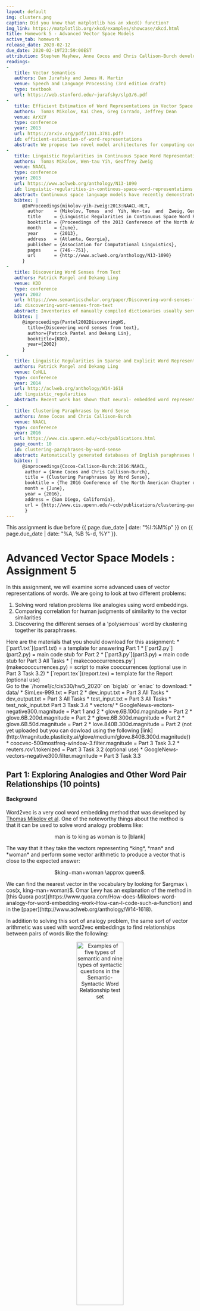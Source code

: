 ```yaml
---
layout: default
img: clusters.png
caption: Did you know that matplotlib has an xkcd() function?
img_link: https://matplotlib.org/xkcd/examples/showcase/xkcd.html    
title: Homework 5 - Advanced Vector Space Models
active_tab: homework
release_date: 2020-02-12
due_date: 2020-02-19T23:59:00EST
attribution: Stephen Mayhew, Anne Cocos and Chris Callison-Burch developed this homework assignment for UPenn's CIS 530 class in Spring 2018.
readings:
-
   title: Vector Semantics
   authors: Dan Jurafsky and James H. Martin
   venue: Speech and Language Processing (3rd edition draft)
   type: textbook
   url: https://web.stanford.edu/~jurafsky/slp3/6.pdf
-
   title: Efficient Estimation of Word Representations in Vector Space
   authors:  Tomas Mikolov, Kai Chen, Greg Corrado, Jeffrey Dean
   venue: ArXiV
   type: conference
   year: 2013
   url: https://arxiv.org/pdf/1301.3781.pdf?
   id: efficient-estimation-of-word-representations
   abstract: We propose two novel model architectures for computing continuous vector representations of words from very large data sets. The quality of these representations is measured in a word similarity task, and the results are compared to the previously best performing techniques based on different types of neural networks. We observe large improvements in accuracy at much lower computational cost, i.e. it takes less than a day to learn high quality word vectors from a 1.6 billion words data set. Furthermore, we show that these vectors provide state-of-the-art performance on our test set for measuring syntactic and semantic word similarities.
-
   title: Linguistic Regularities in Continuous Space Word Representations
   authors:  Tomas Mikolov, Wen-tau Yih, Geoffrey Zweig
   venue: NAACL
   type: conference
   year: 2013
   url: https://www.aclweb.org/anthology/N13-1090
   id: linguistic-regularities-in-continous-space-word-representations
   abstract: Continuous space language models have recently demonstrated outstanding results across a variety of tasks. In this paper, we examine the vector-space word representations that are implicitly learned by the input-layer weights. We find that these representations are surprisingly good at capturing syntactic and semantic regularities in language, and that each relationship is characterized by a relation-specific vector offset. This allows vector-oriented reasoning based on the offsets between words. For example, the male/female relationship is automatically learned, and with the induced vector representations, “King Man + Woman” results in a vector very close to “Queen.” We demonstrate that the word vectors capture syntactic regularities by means of syntactic analogy questions (provided with this paper), and are able to correctly answer almost 40% of the questions. We demonstrate that the word vectors capture semantic regularities by using the vector offset method to answer SemEval-2012 Task 2 questions. Remarkably, this method outperforms the best previous systems.
   bibtex: |  
      @InProceedings{mikolov-yih-zweig:2013:NAACL-HLT,
        author    = {Mikolov, Tomas  and  Yih, Wen-tau  and  Zweig, Geoffrey},
        title     = {Linguistic Regularities in Continuous Space Word Representations},
        booktitle = {Proceedings of the 2013 Conference of the North American Chapter of the Association for Computational Linguistics: Human Language Technologies},
        month     = {June},
        year      = {2013},
        address   = {Atlanta, Georgia},
        publisher = {Association for Computational Linguistics},
        pages     = {746--751},
        url       = {http://www.aclweb.org/anthology/N13-1090}
      }
-
   title: Discovering Word Senses from Text
   authors: Patrick Pangel and Dekang Ling
   venue: KDD
   type: conference
   year: 2002
   url: https://www.semanticscholar.org/paper/Discovering-word-senses-from-text-Pantel-Lin/
   id: discovering-word-senses-from-text
   abstract: Inventories of manually compiled dictionaries usually serve as a source for word senses. However, they often include many rare senses while missing corpus/domain-specific senses. We present a clustering algorithm called CBC (Clustering By Committee) that automatically discovers word senses from text. It initially discovers a set of tight clusters called committees that are well scattered in the similarity space. The centroid of the members of a committee is used as the feature vector of the cluster. We proceed by assigning words to their most similar clusters. After assigning an element to a cluster, we remove their overlapping features from the element. This allows CBC to discover the less frequent senses of a word and to avoid discovering duplicate senses. Each cluster that a word belongs to represents one of its senses. We also present an evaluation methodology for automatically measuring the precision and recall of discovered senses. 
   bibtex: |  
      @inproceedings{Pantel2002DiscoveringWS,
        title={Discovering word senses from text},
        author={Patrick Pantel and Dekang Lin},
        booktitle={KDD},
        year={2002}
      }
-
   title: Linguistic Regularities in Sparse and Explicit Word Representations
   authors: Patrick Pangel and Dekang Ling
   venue: CoNLL
   type: conference
   year: 2014
   url: http://aclweb.org/anthology/W14-1618
   id: linguistic_regularities
   abstract: Recent work has shown that neural- embedded word representations capture many relational similarities, which can be recovered by means of vector arithmetic in the embedded space. We show that Mikolov et al.’s method of first adding and subtracting word vectors, and then searching for a word similar to the result, is equivalent to searching for a word that maximizes a linear combination of three pairwise word similarities. Based on this observation, we suggest an improved method of recovering relational similarities, improving the state-of-the-art results on two recent word-analogy datasets. Moreover, we demonstrate that analogy recovery is not restricted to neural word embeddings, and that a similar amount of relational similarities can be recovered from traditional distributional word representations.
-
   title: Clustering Paraphrases by Word Sense
   authors: Anne Cocos and Chris Callison-Burch
   venue: NAACL
   type: conference
   year: 2016
   url: https://www.cis.upenn.edu/~ccb/publications.html
   page_count: 10
   id: clustering-paraphrases-by-word-sense
   abstract: Automatically generated databases of English paraphrases have the drawback that they return a single list of paraphrases for an input word or phrase. This means that all senses of polysemous words are grouped together, unlike WordNet which partitions different senses into separate synsets. We present a new method for clustering paraphrases by word sense, and apply it to the Paraphrase Database (PPDB). We investigate the performance of hierarchical and spectral clustering algorithms, and systematically explore different ways of defining the similarity matrix that they use as input. Our method produces sense clusters that are qualitatively and quantitatively good, and that represent a substantial improvement to the PPDB resource.
   bibtex: |
      @inproceedings{Cocos-Callison-Burch:2016:NAACL,
       author = {Anne Cocos and Chris Callison-Burch},
       title = {Clustering Paraphrases by Word Sense},
       booktitle = {The 2016 Conference of the North American Chapter of the Association for Computational Linguistics (NAACL 2016)},
       month = {June},
       year = {2016},
       address = {San Diego, California},
       url = {http://www.cis.upenn.edu/~ccb/publications/clustering-paraphrases-by-word-sense.pdf}
       } 
---
```


<div class="alert alert-info">
This assignment is due before {{ page.due_date | date: "%I:%M%p" }} on {{ page.due_date | date: "%A, %B %-d, %Y" }}.
</div>


Advanced Vector Space Models <span class="text-muted">: Assignment 5</span>
=============================================================

In this assignment, we will examine some advanced uses of vector representations of words. We are going to look at two different problems: 
1. Solving word relation problems like analogies using word embeddings. 
2. Comparing correlation for human judgments of similarity to the vector similarities
3. Discovering the different senses of a 'polysemous' word by clustering together its paraphrases. 


<div class="alert alert-info" markdown="1">
Here are the materials that you should download for this assignment:
* [`part1.txt`](part1.txt) = a template for answering Part 1
* [`part2.py`](part2.py) = main code stub for Part 2
* [`part3.py`](part3.py) = main code stub for Part 3 All Tasks
* [`makecooccurrences.py`](makecooccurrences.py) = script to make cooccurrences (optional use in Part 3 Task 3.2)
* [`report.tex`](report.tex) = template for the Report (optional use)

<br>
Go to the `/home1/c/cis530/hw5_2020` on `biglab` or `eniac` to download:
* data/
    * SimLex-999.txt  = Part 2
    * dev_input.txt  = Part 3 All Tasks
    * dev_output.txt  = Part 3 All Tasks
    * test_input.txt = Part 3 All Tasks
    * test_nok_input.txt Part 3 Task 3.4
* vectors/
    * GoogleNews-vectors-negative300.magnitude = Part 1 and 2
    * glove.6B.100d.magnitude = Part 2
    * glove.6B.200d.magnitude = Part 2
    * glove.6B.300d.magnitude = Part 2
    * glove.6B.50d.magnitude = Part 2
    * love.840B.300d.magnitude = Part 2 (not yet uploaded but you can dowload using the following [link](http://magnitude.plasticity.ai/glove/medium/glove.840B.300d.magnitude))
    * coocvec-500mostfreq-window-3.filter.magnitude = Part 3 Task 3.2
    * reuters.rcv1.tokenized = Part 3 Task 3.2 (optional use)
    * GoogleNews-vectors-negative300.filter.magnitude = Part 3 Task 3.3
</div>


## Part 1: Exploring Analogies and Other Word Pair Relationships (10 points)

#### Background 


Word2vec is a very cool word embedding method that was developed by [Thomas Mikolov et al](https://www.aclweb.org/anthology/N13-1090).  One of the noteworthy things about the method is that it can be used to solve word analogy problems like: 

<p align="center">
man is to king as woman is to [blank]
 </p>
 The way that it they take the vectors representing *king*, *man* and *woman* and perform some vector arithmetic to produce a vector that is close to the expected answer:
  <p align="center">
 $king−man+woman \approx queen$. 
 </p>
We can find the nearest vector in the vocabulary by looking for $argmax \ cos(x, king-man+woman)$.  Omar Levy has an explanation of the method in [this Quora post](https://www.quora.com/How-does-Mikolovs-word-analogy-for-word-embedding-work-How-can-I-code-such-a-function) and in the [paper](http://www.aclweb.org/anthology/W14-1618).

In addition to solving this sort of analogy problem, the same sort of vector arithmetic was used with word2vec embeddings to find relationships between pairs of words like the following: 

<p align="center">
<img src="/assets/img/word2vec_word_pair_relationships.jpg" alt="Examples of five types of semantic and nine types of syntactic questions in the Semantic- Syntactic Word Relationship test set" style="width: 50%;"/>
</p>

#### Getting Started with Magnitude and Downloading data

In the first part of the assigment, you will play around with the [Magnitude](https://github.com/plasticityai/magnitude)  library.  You will use Magnitude to load a vector model trained using word2vec, and use it to manipulate and analyze the vectors. Please refer [here](https://github.com/plasticityai/magnitude#installation) for the installation guidelines. 
In order to proceed further, you need to use the Medium Google-word2vec embedding model trained on Google News by using file `GoogleNews-vectors-negative300.magnitude` on eniac in `/home1/c/cis530/hw5_2020/vectors/`. Once the file is downloaded use the following Python commands:

 ```python
>>> from pymagnitude import *
>>> file_path = "GoogleNews-vectors-negative300.magnitude"
>>> vectors = Magnitude(file_path)
```

Now you can use `vectors` to perform queries. For instance, you can query the distance of `cat` and `dog` in the following way: 
 ```python
>>> vectors.distance("cat", "dog")
0.69145405
```


#### Assignment Questions

The questions below are designed to familiarize you with the Magnitude word2vec package and get you thinking about what type of semantic information word embeddings can encode. We recommend reading [using the library section](https://github.com/plasticityai/magnitude#using-the-library) to reply to the following set of questions:  

1. What is the dimensionality of these word embeddings? Provide an integer answer.
2. What are the top-5 most similar words to `picnic` (not including `picnic` itself)? 
3. According to the word embeddings, which of these words is not like the others?
`['tissue', 'papyrus', 'manila', 'newsprint', 'parchment', 'gazette']`
4. Solve the following analogy: `leg` is to `jump` as *X* is to `throw`.

We have provided a file called `part1.txt` for you to submit answers to the questions above.




##  Part 2: SimLex-999 Dataset Revisited (15 points)


Let us revisit [SimLex-999](https://fh295.github.io/simlex.html) dataset from Extra Credit in Assignment 3. We will use `SimLex-999.txt` located on eniac in `/home1/c/cis530/hw5_2020/data/`.
 
We provided you a script called `part2.py` that:
 
1. Takes `word1`, `word2`, and `SimLex` columns from the `SimLex-999.txt` dataset, 
2. Computes the similarity between word1 and word2 using `GoogleNews-vectors-negative300.magnitude` from Part 1 
3. Displays correlation for human judgments of similarity to the vector similarities using [Kendall's Tau](https://en.wikipedia.org/wiki/Kendall_rank_correlation_coefficient).


You can see the output of `part2.py` below: 
```python
>>> python part2.py
old,new,1.58,0.2228
smart,intelligent,9.2,0.6495
hard,difficult,8.77,0.6026
happy,cheerful,9.55,0.3838
hard,easy,0.95,0.4710
fast,rapid,8.75,0.4767
happy,glad,9.17,0.7409
short,long,1.23,0.5768
stupid,dumb,9.58,0.8173
weird,strange,8.93,0.8165
wide,narrow,1.03,0.4576
bad,awful,8.42,0.5527
easy,difficult,0.58,0.5891
bad,terrible,7.78,0.6829
hard,simple,1.38,0.2591
smart,dumb,0.55,0.5793
insane,crazy,9.57,0.7339
happy,mad,0.95,0.3920
    .
    .
    .
enter,owe,0.68,0.0004
portray,notify,0.78,0.1455
remind,sell,0.4,0.1480
absorb,possess,5.0,0.2386
join,acquire,2.85,0.2623
send,attend,1.67,0.3135
gather,attend,4.8,0.3329
absorb,withdraw,2.97,0.2169
attend,arrive,6.08,0.3654
>>> correlation, p_value = stats.kendalltau(human_scores, vector_scores)
>>> print(f'Correlation = {correlation}, P Value = {p_value}')
Correlation = 0.30913428432001067, P Value = 2.6592796177777357e-48
```

In this part of the assignment we would like for you to explore how the Kendall's Tau correlation changes based on the similarity. You may use the script we provided or create your own script.  

Please respond to the following questions in the `Report.pdf` and include your `part2.py` script in the final submission:

1. What is the least similar 2 pairs of words based on human judgement scores and vector similarity? Do the pairs match? 
2. What is the most similar 2 pairs of words based on human judgement scores and vector similarity? Do the pairs match? 
3. Provide correlation scores and p values for the following models on eniac in `/home1/c/cis530/hw5_2020/vectors/`:
    * (Stanford - GloVe Wikipedia 2014 + Gigaword 5 6B Medium 50D) `glove.6B.50d.magnitude`
    * (Stanford - GloVe Wikipedia 2014 + Gigaword 5 6B Medium 100D)`glove.6B.100d.magnitude`
    * (Stanford - GloVe Wikipedia 2014 + Gigaword 5 6B Medium 200D) `glove.6B.200d.magnitude`
    * (Stanford - GloVe Wikipedia 2014 + Gigaword 5 6B Medium 300D) `glove.6B.300d.magnitude`
    * (Stanford - GloVe Common Crawl Medium 300D) `love.840B.300d.magnitude` 

    How do those value compare to each other? 
   
   

Extra points will be awarded for creativity and a more thorough qualitative analysis. 

##  Part 3: Creating Word Sense Clusters (75 points)

#### Background 
Many Natural Language Processing (NLP) tasks require knowing the sense of polysemous words, which are words with multiple meanings. For example, the word *bug* can mean:
1. A creepy crawly thing
2. An error in your computer code
3. A virus or bacteria that makes you sick
4. A listening device planted by the FBI

In past research my PhD students and I have looked into automatically deriving the different meaning of polysemous words like bug by clustering their paraphrases.  We have developed a resource called [the paraphrase database (PPDB)](http://paraphrase.org/) that contains of paraphrases for  tens of millions words and phrases.  For the target word *bug*, we have an unordered list of paraphrases including: *insect, glitch, beetle, error, microbe, wire, cockroach, malfunction, microphone, mosquito, virus, tracker, pest, informer, snitch, parasite, bacterium, fault, mistake, failure* and many others.  We used automatic clustering group those into sets like:

<p align="center">
<img src="/assets/img/bug_clusters.jpg" alt="Bug Clusters" style="width: 50%;"/>
</p>

The clusters in the image above approximate the different word senses of *bug*, where the 4 circles are the 4 senses of *bug*.  The input to this problem is all the paraphrases in a single list, and the task is to separate them correctly. As humans, this is pretty intuitive, but computers are not that smart. You will explore the main idea underlying our word sense clustering method: which measure the similarity between each pair of paraphrases for a target word and then group together the paraphrases that are most similar to each other.   This affinity matrix gives an example of one of the methods for measuring similarity that we tried in [our paper](https://www.cis.upenn.edu/~ccb/publications/clustering-paraphrases-by-word-sense.pdf):

 <p align="center">
<img src="/assets/img/affinity_matrix.jpg" alt="Similarity of paraphrses" style="width: 50%;"/>
</p>

Here the darkness values give an indication of how similar paraphrases are to each other. For instance in this example similarity between *insect* and *pest* is greater than the similarity between *insect* and *error*.  You can read more about this task in [these](https://www.cis.upenn.edu/~ccb/publications/clustering-paraphrases-by-word-sense.pdf) [papers](https://cs.uwaterloo.ca/~cdimarco/pdf/cs886/Pantel+Lin02.pdf). 


In this assignment, we will use vector representations in order to measure their similarities of pairs of paraphrases.  You will play with different vector space representations of words to create clusters of word senses. We expect that you have read Jurafsky and Martin Chapter [6](https://web.stanford.edu/~jurafsky/slp3/6.pdf). Word vectors, also known as word embeddings, can be thought of simply as points in some high-dimensional space. Remember in geometry class when you learned about the Euclidean plane, and 2-dimensional points in that plane? It's not hard to understand distance between those points -- you can even measure it with a ruler. Then you learned about 3-dimensional points, and how to calculate the distance between these. These 3-dimensional points can be thought of as positions in physical space. 

Now, do your best to stop thinking about physical space, and generalize this idea in your mind: you can calculate a distance between 2-dimensional and 3-dimensional points, now imagine a point with `N` dimensions. The dimensions don't necessarily have meaning in the same way as the X,Y, and Z dimensions in physical space, but we can calculate distances all the same. 

This is how we will use word vectors in this assignment: as points in some high-dimensional space, where distances between points are meaningful. The interpretation of distance between word vectors depends entirely on how they were made, but for our purposes, we will consider distance to measure semantic similarity. Word vectors that are close together should have meanings that are similar. 

With this framework, we can see how to solve our paraphrase clustering problem. 

#### The Data

The input data to be used for this assignment consists of sets of paraphrases corresponding to one of polysemous target words, e.g.

<table class="table">
  <thead>
    <tr>
      <th scope="col">Target</th>
      <th scope="col">Paraphrase set</th>
    </tr>
  </thead>
  <tbody>
    <tr>      
      <td>note.v</td>
      <td>comment mark tell observe state notice say remark mention</td>
    </tr>
    <tr>
      <td>hot.a</td>
      <td>raging spicy blistering red-hot live</td>
    </tr>
  </tbody>
</table>

(Here the `.v` following the target `note` indicates the part of speech)

Your objective is to automatically cluster each paraphrase set such that each cluster contains words pertaining to a single *sense*, or meaning, of the target word. Note that a single word from the paraphrase set might belong to one or more clusters.


#### Development Data

The development data consists of two files:
1. words file (input)
2. clusters file (output). 

The words file `dev_input.txt` located on eniac in `/home1/c/cis530/hw5_2020/data/` is formatted such that each line contains one target, its paraphrase set, and the number of ground truth clusters `k`, separated by a `::` symbol. You can use `k` as input to your clustering algorithm.

```
target.pos :: k :: paraphrase1 paraphrase2 paraphrase3 ...
```



The clusters file `dev_output.txt` located on eniac in `/home1/c/cis530/hw5_2020/data/` contains the ground truth clusters for each target word's paraphrase set, split over *k* lines:

```
target.pos :: 1 :: paraphrase2 paraphrase6
target.pos :: 2 :: paraphrase3 paraphrase4 paraphrase5
    .
    .
    .
target.pos :: k :: paraphrase1 paraphrase9
```

#### Test data

For testing Tasks 3.1 -- 3.3, you will receive only words file `test_input.txt`   located on eniac in `/home1/c/cis530/hw5_2020/data/`  containing the test target words, number of ground truth clusters and their paraphrase sets. 
For testing Task 3.4, you will receive only words file `test_nok_input.txt`  located on eniac in `/home1/c/cis530/hw5_2020/data/`  containing the test target words and their paraphrases sets. Neither order of senses, nor order of words in a cluster matter. 


#### Evaluation

There are many possible ways to evaluate clustering solutions. For this homework we will rely on the paired F-score, which you can read more about in [this paper](https://www.cs.york.ac.uk/semeval2010_WSI/paper/semevaltask14.pdf).

The general idea behind paired F-score is to treat clustering prediction like a classification problem; given a target word and its paraphrase set, we call a *positive instance* any pair of paraphrases that appear together in a ground-truth cluster. Once we predict a clustering solution for the paraphrase set, we similarly generate the set of word pairs such that both words in the pair appear in the same predicted cluster. We can then evaluate our set of predicted pairs against the ground truth pairs using precision, recall, and F-score.

V-Measure is another metric that is used to evaluate clustering solutions, however we will not be using it in this Assignment. 

## Tasks

Your task is to fill in 4 functions in `part2.py`: `cluster_random`, `cluster_with_sparse_representation`, `cluster_with_dense_representation`, `cluster_with_no_k`.  

We provided 5 utility functions for you to use:
1. `load_input_file(file_path)` that converts the input data (the words file) into 2 dictionaries. The first dictionary is a mapping between a target word and a list of paraphrases. The second dictionary is a mapping between a target word and a number of clusters for a given target word.
2. `load_output_file(file_path)` that converts the output data (the clusters file) into a dictionary, where a key is a target word and a value is it's list of list of paraphrases. Each list of paraphrases is a cluster. Remember that Neither order of senses, nor order of words in a cluster matter. 
3. `get_paired_f_score(gold_clustering, predicted_clustering)` that calculates paired F-score given a gold and predicted clustering for a target word. 
4. `evaluate_clusterings(gold_clusterings, predicted_clusterings)` that calculates paired F-score for all target words present in the data and prints the final F-Score weighted by the number of senses that a target word has. 
5  `write_to_output_file(file_path, clusterings)` that writes the result of the clustering for each target word into the output file (clusters file)

Full points will be awarded for each of the tasks if your implementation gets above a certain threshold on the test dataset. Please submit to autograder to see thresholds. Note that thresholds are based on the scores from the previous year and might be lowered depending on the average performance.  




### Task 3.1. Cluster Randomly (10 points)

Write a function `cluster_random(word_to_paraphrases_dict, word_to_k_dict)` that accepts 2 dictionaries:
1. word_to_paraphrases_dict = a mapping between a target word and a list of paraphrases
2. word_to_k_dict = a mapping between a target word and a number of clusters for a given target
The function  outputs a dictionary, where the key is a target word and a value is a list of list of paraphrases, where a list of paraphrases represents a distinct sense of a target word. 

For this task put paraphrases into distinct senses at random. That is, assign to pick a random word for each cluster, as opposed to picking a random cluster for each word. This will ensure that all clusters have at lease one word in them. We recommend using `random` packages. Please use `123` as a random seed. Your output should look similar to this on the development dataset: 

```python
word_to_paraphrases_dict, word_to_k_dict = load_input_file('data/dev_input.txt')
gold_clusterings = load_output_file('data/dev_output.txt')
predicted_clusterings = cluster_random(word_to_paraphrases_dict, word_to_k_dict)
evaluate_clusterings(gold_clusterings, predicted_clusterings)
+----------------+----+----------------+
|     Target     | k  | Paired F-Score |
+----------------+----+----------------+
|    paper.n     | 7  |     0.2978     |
|     play.v     | 34 |     0.0896     |
|     miss.v     | 8  |     0.2376     |
|   produce.v    | 7  |     0.2335     |
|    party.n     | 5  |     0.2480     |
|     note.v     | 3  |     0.6667     |
|     bank.n     | 9  |     0.1515     |
    .
    .
    .
|     eat.v      | 6  |     0.2908     |
|    climb.v     | 6  |     0.2427     |
|    degree.n    | 7  |     0.2891     |
|   interest.n   | 5  |     0.2093     |
+----------------+----+----------------+
=> Average Paired F-Score:  0.2318
```

Run the following command to generate the output file for the predicted clusterings for the test dataset. Please name your output file `test_output_random.txt`: 

```python
word_to_paraphrases_dict, word_to_k_dict = load_input_file('data/test_input.txt')
predicted_clusterings = cluster_random(word_to_paraphrases_dict, word_to_k_dict)
write_to_output_file('test_output_random.txt', predicted_clusterings)
```


### Task 3.2. Cluster with Sparse Representations (20 points)

Write a function `cluster_with_sparse_representation(word_to_paraphrases_dict, word_to_k_dict)`. The input and output remains the same as in Task 1, however the clustering of paraphrases will no longer be random and is based on sparse vector representation.

We will feature-based (not dense) vector space representation. In this type of VSM, each dimension of the vector space corresponds to a specific feature, such as a context word (see, for example, the term-context matrix described in [Chapter 6.1.2 of Jurafsky & Martin](https://web.stanford.edu/~jurafsky/slp3/6.pdf)). 
You will calculate cooccurrence vectors on the Reuters RCV1 corpus. It can take a long time to build cooccurrence vectors, so we have pre-built set called  `coocvec-500mostfreq-window-3.vec.filter.magnitude` located on eniac in `/home1/c/cis530/hw5_2020/vectors/`. To save on space, these include only the words used in the given files.
This representation of words uses a term-context matrix `M` of size `|V| x D`, where `|V|` is the size of the vocabulary and D=500. Each feature corresponds to one of the top 500 most-frequent words in the corpus. The value of matrix entry `M[i][j]` gives the number of times the context word represented by column `j` appeared within W=3 words to the left or right of the word represented by row `i` in the corpus. 

If you are interested in building your own cooccurrence vectors, you can use tokenized and cleaned version here called `reuters.rcv1.tokenized` located on eniac in `/home1/c/cis530/hw5_2020/vectors/`. The original is [here](https://archive.ics.uci.edu/ml/datasets/Reuters+RCV1+RCV2+Multilingual,+Multiview+Text+Categorization+Test+collection). We used the provided script, `makecooccurrences.py`, to build these vectors. If you want to use it, be sure to set D and W to what you want. Don't forget to convert your new vector representation to Magnitude by constructing a [Magnitude object](https://github.com/plasticityai/magnitude#constructing-a-magnitude-object).

Use one of the clustering algorithms, for instance K-means clustering in `cluster_with_sparse_representation(word_to_paraphrases_dict, word_to_k_dict)`.  Here is an example of the K-means clustering code:

{% highlight python %}
from sklearn.cluster import KMeans
kmeans = KMeans(n_clusters=k).fit(X)
print(kmeans.labels_)
{% endhighlight %}


As before, run the following command to generate the output file for the predicted clusterings for the test dataset. Please name your output file `test_output_sparse.txt`:

```python
word_to_paraphrases_dict, word_to_k_dict = load_input_file('data/test_input.txt')
predicted_clusterings = cluster_with_sparse_representation(word_to_paraphrases_dict, word_to_k_dict)
write_to_output_file('test_output_sparse.txt', predicted_clusterings)
```

Suggestions to improve the performance of your model:

* What if you reduce or increase `D` in the baseline implementation?
* Does it help to change the window `W` used to extract contexts?
* Play around with the feature weighting -- instead of raw counts, would it help to use PPMI?
* Try a different clustering algorithm that's included with the [scikit-learn clustering package](http://scikit-learn.org/stable/modules/clustering.html), or implement your own.
* What if you include additional types of features, like paraphrases in the [Paraphrase Database](http://www.paraphrase.org) or the part-of-speech of context words?

The only feature types that are off-limits are WordNet features.

Provide a brief description of your method in the Report, making sure to describe the vector space model you chose, the clustering algorithm you used, and the results of any preliminary experiments you might have run on the dev set. 

### Task 3.3. Cluster with Dense Representations (20 points)

Write a function `cluster_with_dense_representation(word_to_paraphrases_dict, word_to_k_dict)`. The input and output remains the same as in Task 1 and 2, however the clustering of paraphrases is based on dense vector representation.

We would like to see if dense word embeddings are better for clustering the words in our test set. Run the word clustering task again, but this time use a dense word representation. 

For this task, we have also included a file called `GoogleNews-vectors-negative300.filter.magnitude` located on eniac in `/home1/c/cis530/hw5_2020/vectors/`, which is filtered to contain only the words in the dev/test splits.

As before, use the provided word vectors to represent words and perform one of the clusterings. Here are some suggestions to improve the performance of your model:

* Try downloading a different dense vector space model from the web, like [Paragram](http://www.cs.cmu.edu/~jwieting/) or [fastText](https://fasttext.cc/docs/en/english-vectors.html).
* Train your own word vectors, either on the provided corpus or something you find online. You can try the skip-gram, CBOW models, or [GLOVE](https://nlp.stanford.edu/projects/glove/). Try experimenting with the dimensionality.
* [Retrofitting](https://www.cs.cmu.edu/~hovy/papers/15HLT-retrofitting-word-vectors.pdf) is a simple way to add additional semantic knowledge to pre-trained vectors. The retrofitting code is available [here](https://github.com/mfaruqui/retrofitting). Experiment with different lexicons, or even try [counter-fitting](http://www.aclweb.org/anthology/N16-1018).


As before, run the following command to generate the output file for the predicted clusterings for the test dataset. Please name your file `test_output_dense.txt`:

```python
word_to_paraphrases_dict, word_to_k_dict = load_input_file('data/test_input.txt')
predicted_clusterings = cluster_with_dense_representation(word_to_paraphrases_dict, word_to_k_dict)
write_to_output_file('test_output_dense.txt', predicted_clusterings)
```
 

Provide a brief description of your method in the Report that includes the vectors you used, and any experimental results you have from running your model on the dev set. 

In addition, for Task 3.2 and 3.3, do an analysis of different errors made by each system -- i.e. look at instances that the word-context matrix representation gets wrong and dense gets right, and vice versa, and see if there are any interesting patterns. There is no right answer for this.


### Task 3.4. Cluster without K (25 points)

So far we made the clustering problem deliberately easier by providing you with `k`, the number of clusters, as an input. But in most clustering situations the best `k` is not given.
To take this assignment one step further, see if you can come up with a way to automatically choose `k`.
 
Write a function `cluster_with_no_k(word_to_paraphrases_dict)` that accepts only the first dictionary as an input and produces clusterings for given target words. 

We have provided an additional test set `test_nok_input.txt` located on eniac in `/home1/c/cis530/hw5_2020/data/`, where the `k` field has been zeroed out. See if you can come up with a method that clusters words by sense, and chooses the best `k` on its own. 
You can start by assigning `k=5` for all target words as a baseline model. 

You might want to try and use the development data to analyze how got is your model in determining `k`. 

One of the ways to approach this challenge is to try and select best `k` for a target word and a list of paraphrases is to use try out a range of `k's` and judge the performance of the clusterings based on some metric, for instance a [silhouette score](https://scikit-learn.org/stable/modules/generated/sklearn.metrics.silhouette_score.html).

Be sure to describe your method in the Report.

As before, run the following command to generate the output file for the predicted clusterings for the test dataset. Please name your file `test_output_nok.txt`: 

```python
word_to_paraphrases_dict, _ = load_input_file('data/test_nok_input.txt')
predicted_clusterings = cluster_with_no_k(word_to_paraphrases_dict)
write_to_output_file('test_output_nok.txt', predicted_clusterings)
```


## Leaderboards
In order to stir up some friendly competition, we would also like you to submit the clustering from your best model to a leaderboard. 

From Task 3.4, copy the output file from your best model to a file called `test_nok_output_leaderboard.txt` and include it with your submission in 'HW5: Leaderboard Without K' following the format of the clusters file. 

From Task 3.2 or 3.3, copy the output file from your best model to a file called `test_output_leaderboard.txt` and include it with your submission in 'HW5: Leaderboard With K' following the format of the clusters file. 

The first 10 places in either of the two leaderboards get extra points (The exact number of points will be determined).

## Report

We are looking for the following sections in your report:

* Part 2 question responses and analysis of correlations
* Task 3.2 description of your model:
    * Description of the model 
    * Clustering algorithm
    * Results of any preliminary experiments you might have run on the dev set 
* Task 3.3 description of your model:
    * Description of the model 
    * Clustering algorithm
    * Results of any preliminary experiments you might have run on the dev set 
* Task 3.2 and 3.3 error analysis made by each model:
    * i.e. look at instances that the word-context matrix representation gets wrong and dense gets right, and vice versa, and see if there are any interesting patterns. 
* Task 3.4 description of your model:
    * Description of the model 
    * Clustering algorithm
    * Results of any preliminary experiments you might have run on the dev set

If you wish to write your report in latex, here is a [template](report.tex) for you to get started. 


## Deliverables 
<div class="alert alert-warning" markdown="1">
Here are the deliverables that you will need to submit:

In HW5: Code:
* `part1.txt` = file with answers to questions from Part 1 
* `part2.py` = code written / modified for Part 2 
* `part3.py` = code written for Part 3 
* `test_output_random.txt` = Task 3.1 output file
* `test_output_sparse.txt`  = Task 3.2 output file
* `test_output_dense.txt` = Task 3.3 output file
* `test_nok_output.txt`  = Task 3.4 output file
* `makecooccurrences.py` = code written / modified for Part 3

In HW5: Write Up:
* `Report.pdf`

In HW5: Leaderboard Without K
* `test_nok_output_leaderboard.txt` = Task 3.4 output file

In HW5: Leaderboard With K
* `test_output_leaderboard.txt` = Task 3.2 or 3.3 output file

</div>


## Recommended readings

<table>
   {% for publication in page.readings %}
    <tr>
      <td>
	{% if publication.url %}
		<a href="{{ publication.url }}">{{ publication.title }}.</a>
        {% else %}
		{{ publication.title }}.
	{% endif %}
	{{ publication.authors }}.
	{{ publication.venue }}  {{ publication.year }}.

	{% if publication.abstract %}
	<!-- abstract button -->
	<a data-toggle="modal" href="#{{publication.id}}-abstract" class="label label-success">Abstract</a>
	<!-- /.abstract button -->
	<!-- abstract content -->
	<div id="{{publication.id}}-abstract" class="modal fade" tabindex="-1" role="dialog" aria-labelledby="{{publication.id}}">
    <div class="modal-dialog" role="document">
      <div class="modal-content">
        <div class="modal-header">
          <button type="button" class="close" data-dismiss="modal" aria-label="Close"><span aria-hidden="true">&times;</span></button>
          <h4 class="modal-title" id="{{publication.id}}">{{publication.title}}</h4>
        </div><!-- /.modal-header -->
        <div class="modal-body">
        {{publication.abstract}}
        </div><!-- /.modal-body -->
	</div><!-- /.modal-content -->
	</div><!-- /.modal-dialog -->
	</div><!-- /.abstract-content -->
	{% endif %}
		{% if publication.bibtex %}
	<!-- bibtex button -->
	<a data-toggle="modal" href="#{{publication.id}}-bibtex" class="label label-default">BibTex</a>
	<!-- /.bibtex button -->
	<!-- bibtex content -->
	<div id="{{publication.id}}-bibtex" class="modal fade" tabindex="-1" role="dialog" aria-labelledby="{{publication.id}}">
    <div class="modal-dialog" role="document">
      <div class="modal-content">
        <div class="modal-header">
          <button type="button" class="close" data-dismiss="modal" aria-label="Close"><span aria-hidden="true">&times;</span></button>
          <h4 class="modal-title" id="{{publication.id}}">{{publication.title}}</h4>
        </div><!-- /.modal-header -->
        <div class="modal-body">
 	   <pre>{{publication.bibtex}}
           </pre>
        </div><!-- /.modal-body -->
	</div><!-- /.modal-content -->
	</div><!-- /.modal-dialog -->
	</div><!-- /.bibtex-content -->
	{% endif %}
</td></tr>
  {% endfor %}
</table>


